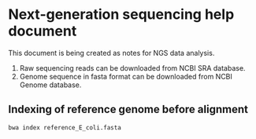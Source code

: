 # Next-generation sequencing help document
This document is being created as notes for  NGS data analysis.


1. Raw sequencing reads can be downloaded from NCBI SRA database.
2. Genome sequence in fasta format can be downloaded from NCBI Genome database.

## Indexing of reference genome before alignment

```bwa index reference_E_coli.fasta```
